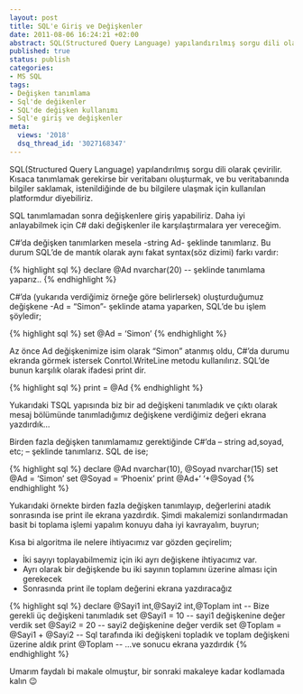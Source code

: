 ```yaml
---
layout: post
title: SQL'e Giriş ve Değişkenler
date: 2011-08-06 16:24:21 +02:00
abstract: SQL(Structured Query Language) yapılandırılmış sorgu dili olarak çevirilir. Kısaca tanımlamak gerekirse bir veritabanı oluşturmak, ve bu veritabanında bilgiler saklamak...
published: true
status: publish
categories:
- MS SQL
tags:
- Değişken tanımlama
- Sql'de değikenler
- SQL'de değişken kullanımı
- Sql'e giriş ve değişkenler
meta:
  views: '2018'
  dsq_thread_id: '3027168347'
---
```


SQL(Structured Query Language) yapılandırılmış sorgu dili olarak çevirilir. Kısaca tanımlamak gerekirse bir veritabanı oluşturmak, ve bu veritabanında bilgiler saklamak, istenildiğinde de bu bilgilere ulaşmak için kullanılan platformdur diyebiliriz.

SQL tanımlamadan sonra değişkenlere giriş yapabiliriz. Daha iyi anlayabilmek için C# daki değişkenler ile karşılaştırmalara yer vereceğim.

C#’da değişken tanımlarken mesela -string Ad- şeklinde tanımlarız. Bu durum SQL’de de mantık olarak aynı fakat syntax(söz dizimi) farkı vardır:

{% highlight sql %}
declare  @Ad nvarchar(20) -- şeklinde tanımlama yaparız..
{% endhighlight %}

C#’da (yukarıda verdiğimiz örneğe göre belirlersek) oluşturduğumuz değişkene -Ad = “Simon”- şeklinde atama yaparken, SQL’de bu işlem şöyledir;

{% highlight sql %}
set @Ad = ‘Simon’
{% endhighlight %}

Az önce Ad değişkenimize isim olarak “Simon” atanmış oldu, C#’da durumu ekranda görmek istersek Conrtol.WriteLine metodu kullanılırız. SQL’de bunun karşılık olarak ifadesi print dir.

{% highlight sql %}
print = @Ad
{% endhighlight %}

Yukarıdaki TSQL  yapısında biz bir ad değişkeni tanımladık ve çıktı olarak mesaj bölümünde tanımladığımız değişkene verdiğimiz değeri ekrana yazdırdık…

Birden fazla değişken tanımlamamız gerektiğinde C#’da – string ad,soyad, etc; – şeklinde tanımlarız. SQL de ise;

{% highlight sql %}
declare @Ad nvarchar(10), @Soyad nvarchar(15)
set @Ad = ‘Simon’
set @Soyad = ‘Phoenix’
print @Ad+‘  ‘+@Soyad
{% endhighlight %}

Yukarıdaki örnekte birden fazla değişken tanımlayıp, değerlerini atadık sonrasında ise print ile ekrana yazdırdık. Şimdi makalemizi sonlandırmadan basit bi toplama işlemi yapalım konuyu daha iyi kavrayalım, buyrun;

Kısa bi algoritma ile nelere ihtiyacımız var gözden geçirelim;

  - İki sayıyı toplayabilmemiz için iki ayrı değişkene ihtiyacımız var.
  - Ayrı olarak bir değişkende bu iki sayının toplamını üzerine alması için gerekecek
  - Sonrasında print ile toplam değerini ekrana yazdıracağız

{% highlight sql %}
declare @Sayi1 int,@Sayi2 int,@Toplam int -- Bize gerekli üç değişkeni tanımladık
set @Sayi1 = 10 -- sayi1 değişkenine değer verdik
set @Sayi2 = 20 -- sayi2 değişkenine değer verdik
set @Toplam = @Sayi1 + @Sayi2 -- Sql tarafında iki değişkeni topladık ve toplam değişkeni üzerine aldık
print @Toplam -- …ve sonucu ekrana yazdırdık
{% endhighlight %}

Umarım faydalı bi makale olmuştur, bir sonraki makaleye kadar kodlamada kalın 😉

